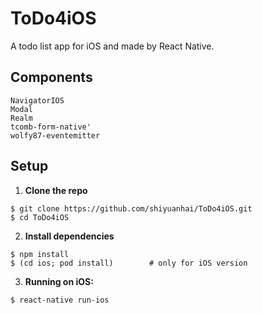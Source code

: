# ToDo4iOS
A todo list app for iOS and made by React Native.

## Components
```
NavigatorIOS
Modal
Realm
tcomb-form-native'
wolfy87-eventemitter
```

## Setup
1. **Clone the repo**

  ```
  $ git clone https://github.com/shiyuanhai/ToDo4iOS.git
  $ cd ToDo4iOS
  ```

2. **Install dependencies**

  ```
  $ npm install
  $ (cd ios; pod install)        # only for iOS version
  ```

3. **Running on iOS:**

  ```
  $ react-native run-ios
  ```
